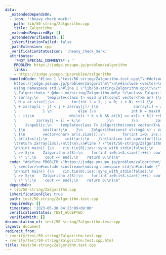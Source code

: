 ```yaml
---
data:
  _extendedDependsOn:
  - icon: ':heavy_check_mark:'
    path: lib/50-string/Zalgorithm.cpp
    title: Zalgorithm
  _extendedRequiredBy: []
  _extendedVerifiedWith: []
  _isVerificationFailed: false
  _pathExtension: cpp
  _verificationStatusIcon: ':heavy_check_mark:'
  attributes:
    '*NOT_SPECIAL_COMMENTS*': ''
    PROBLEM: https://judge.yosupo.jp/problem/zalgorithm
    links:
    - https://judge.yosupo.jp/problem/zalgorithm
  bundledCode: "#line 1 \"test/50-string/Zalgorithm.test.cpp\"\n#define PROBLEM \"\
    https://judge.yosupo.jp/problem/zalgorithm\"\n\n#include <vector>\n#include <iostream>\n\
    using namespace std;\n#line 1 \"lib/50-string/Zalgorithm.cpp\"\n/*\n * @title\
    \ Zalgorithm\n * @docs md/string/Zalgorithm.md\n */\nclass Zalgorithm{\n    vector<int>\
    \ zarray;\n    template<class T> void init(const vector<T>& ar) {\n        int\
    \ N = ar.size();\n        for(int i = 1, j = 0; i < N; ++i) {\n            if(i\
    \ + zarray[i - j] < j + zarray[j]) {\n                zarray[i] = zarray[i - j];\n\
    \            } \n            else {\n                int k = max(0, j + zarray[j]\
    \ - i);\n                while(i + k < N && ar[k] == ar[i + k]) ++k;\n       \
    \         zarray[j = i] = k;\n            }\n        }\n        zarray[0] = N;\n\
    \    }\npublic:\n    template<class T> Zalgorithm(const vector<T>& ar) : zarray(ar.size())\
    \ {\n        init(ar);\n    }\n    Zalgorithm(const string& s) : zarray(s.size())\
    \ {\n        vector<char> ar(s.size());\n        for(int i=0; i<s.size(); ++i)\
    \ ar[i]=s[i];\n        init(ar);\n    }\n\tinline int operator[](int idx) {\n\t\
    \treturn zarray[idx];\n\t}\n};\n#line 7 \"test/50-string/Zalgorithm.test.cpp\"\
    \n\nint main() {\n    cin.tie(0);ios::sync_with_stdio(false);\n    string S; cin\
    \ >> S;\n    Zalgorithm z(S);\n    for(int i=0;i<S.size();++i) cout << z[i] <<\
    \ \" \";\n    cout << endl;\n    return 0;\n}\n"
  code: "#define PROBLEM \"https://judge.yosupo.jp/problem/zalgorithm\"\n\n#include\
    \ <vector>\n#include <iostream>\nusing namespace std;\n#include \"../../lib/50-string/Zalgorithm.cpp\"\
    \n\nint main() {\n    cin.tie(0);ios::sync_with_stdio(false);\n    string S; cin\
    \ >> S;\n    Zalgorithm z(S);\n    for(int i=0;i<S.size();++i) cout << z[i] <<\
    \ \" \";\n    cout << endl;\n    return 0;\n}\n"
  dependsOn:
  - lib/50-string/Zalgorithm.cpp
  isVerificationFile: true
  path: test/50-string/Zalgorithm.test.cpp
  requiredBy: []
  timestamp: '2023-05-30 04:23:09+09:00'
  verificationStatus: TEST_ACCEPTED
  verifiedWith: []
documentation_of: test/50-string/Zalgorithm.test.cpp
layout: document
redirect_from:
- /verify/test/50-string/Zalgorithm.test.cpp
- /verify/test/50-string/Zalgorithm.test.cpp.html
title: test/50-string/Zalgorithm.test.cpp
---
```

